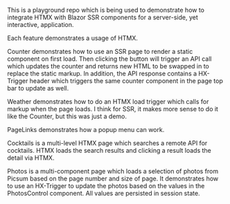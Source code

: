 This is a playground repo which is being used to demonstrate how to integrate HTMX with Blazor SSR components for a server-side, yet interactive, application.

Each feature demonstrates a usage of HTMX.

Counter demonstrates how to use an SSR page to render a static component on first load. Then clicking the button will trigger an API call which updates the counter and returns new HTML to be swapped in to replace the static markup. In addition, the API response contains a HX-Trigger header which triggers the same counter component in the page top bar to update as well.

Weather demonstrates how to do an HTMX load trigger which calls for markup when the page loads. I think for SSR, it makes more sense to do it like the Counter, but this was just a demo.

PageLinks demonstrates how a popup menu can work.

Cocktails is a multi-level HTMX page which searches a remote API for cocktails. HTMX loads the search results and clicking a result loads the detail via HTMX.  

Photos is a multi-component page which loads a selection of photos from Picsum based on the page number and size of page. It demonstrates how to use an HX-Trigger to update the photos based on the values in the PhotosControl component. All values are persisted in session state.
